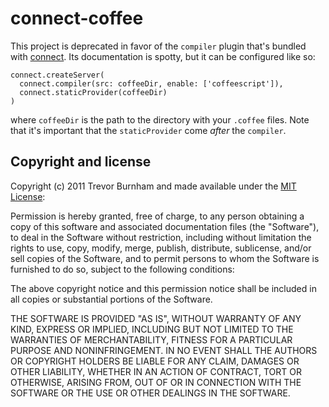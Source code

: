 # connect-coffee

This project is deprecated in favor of the `compiler` plugin that's bundled with [connect](http://senchalabs.github.com/connect/). Its documentation is spotty, but it can be configured like so:

    connect.createServer(
      connect.compiler(src: coffeeDir, enable: ['coffeescript']),
      connect.staticProvider(coffeeDir)
    )

where `coffeeDir` is the path to the directory with your `.coffee` files. Note that it's important that the `staticProvider` come *after* the `compiler`.

## Copyright and license

Copyright (c) 2011 Trevor Burnham and made available under the [MIT License](http://www.opensource.org/licenses/mit-license.php):

Permission is hereby granted, free of charge, to any person obtaining a copy
of this software and associated documentation files (the "Software"), to deal
in the Software without restriction, including without limitation the rights
to use, copy, modify, merge, publish, distribute, sublicense, and/or sell
copies of the Software, and to permit persons to whom the Software is
furnished to do so, subject to the following conditions:

The above copyright notice and this permission notice shall be included in
all copies or substantial portions of the Software.

THE SOFTWARE IS PROVIDED "AS IS", WITHOUT WARRANTY OF ANY KIND, EXPRESS OR
IMPLIED, INCLUDING BUT NOT LIMITED TO THE WARRANTIES OF MERCHANTABILITY,
FITNESS FOR A PARTICULAR PURPOSE AND NONINFRINGEMENT. IN NO EVENT SHALL THE
AUTHORS OR COPYRIGHT HOLDERS BE LIABLE FOR ANY CLAIM, DAMAGES OR OTHER
LIABILITY, WHETHER IN AN ACTION OF CONTRACT, TORT OR OTHERWISE, ARISING FROM,
OUT OF OR IN CONNECTION WITH THE SOFTWARE OR THE USE OR OTHER DEALINGS IN
THE SOFTWARE.

